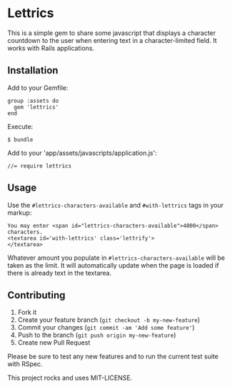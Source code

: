 # Lettrics

This is a simple gem to share some javascript that displays a character
countdown to the user when entering text in a character-limited field. It works
with Rails applications.

## Installation

Add to your Gemfile:

    group :assets do
      gem 'lettrics'
    end

Execute:

    $ bundle

Add to your 'app/assets/javascripts/application.js':

    //= require lettrics

## Usage

Use the `#lettrics-characters-available` and `#with-lettrics` tags in your
markup:

    You may enter <span id="lettrics-characters-available">4000</span> characters.
    <textarea id='with-lettrics' class='lettrify'>
    </textarea>

Whatever amount you populate in `#lettrics-characters-available` will be taken
as the limit. It will automatically update when the page is loaded if there is
already text in the textarea.

## Contributing

1. Fork it
2. Create your feature branch (`git checkout -b my-new-feature`)
3. Commit your changes (`git commit -am 'Add some feature'`)
4. Push to the branch (`git push origin my-new-feature`)
5. Create new Pull Request

Please be sure to test any new features and to run the current test suite with
RSpec.

This project rocks and uses MIT-LICENSE.

